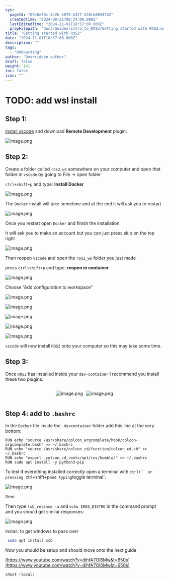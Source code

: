 ```yaml
---
sys:
  pageId: "89e0a78c-4e2b-4070-b327-d28cb0694742"
  createdTime: "2024-08-21T00:24:00.000Z"
  lastEditedTime: "2024-11-01T18:57:00.000Z"
  propFilepath: "docs/Guides/intro_to_ROS2/Getting started with ROS2.md"
title: "Getting started with ROS2"
date: "2024-11-01T18:57:00.000Z"
description: ""
tags:
  - "Onboarding"
author: "Overridden author"
draft: false
weight: 141
toc: false
icon: ""
---
```


# TODO: add wsl install

## Step 1:

[Install vscode](https://code.visualstudio.com/download) and download **Remote Development** plugin:

![image.png](https://prod-files-secure.s3.us-west-2.amazonaws.com/d518164a-d88e-44d1-a4ee-3adb3bd8bce0/efb52993-1881-4a40-b95e-6f020334f022/image.png?X-Amz-Algorithm=AWS4-HMAC-SHA256&X-Amz-Content-Sha256=UNSIGNED-PAYLOAD&X-Amz-Credential=ASIAZI2LB466UTFSMMZO%2F20250330%2Fus-west-2%2Fs3%2Faws4_request&X-Amz-Date=20250330T210144Z&X-Amz-Expires=3600&X-Amz-Security-Token=IQoJb3JpZ2luX2VjEC0aCXVzLXdlc3QtMiJGMEQCICd4J5K1Nku6tanvyaJxH%2FYIE71mLgUnfQO%2B1SGReJUnAiBchS1Lvn8umBM6xlK9%2FXCeXYGLLzAKzlMBYpWp%2FYA0GiqIBAiW%2F%2F%2F%2F%2F%2F%2F%2F%2F%2F8BEAAaDDYzNzQyMzE4MzgwNSIMtl3q7FFc82a2jjheKtwDWHJUszsaGsKELO3zsdCFRvClOApcP84bIFpkWTHcMddMKRePYxW5MvLpi7PYknttIN1NkezRuDMwhjTxajr%2BbKUXBdHcy%2F4zCpgCXxzwjVyjwjY8HDh1wJa0gkfPU0hJaeS0QUiBcYrg%2BvD2oHqRftwQsiOGY0mhvALV733orJscBMPywxjvicAXvnHiehzIauBoGS34HHM2sHQamp1OI%2BWacRtAI7hvN8N0DnKpwAngUZwem7dbiMIzKP9%2Fu8oZIddCmcMC6jq%2F3ebk4qGElbKTQjF0fwh4skGBrNDd84PEA%2BFKbqtdMz7sCVjDX3doQKajxmglGegTWk88l6EW8V%2BxDRN8HDxJsYLUtEUtgle0GEQN5O09JPT2Y%2BSCkbaH5cQ7rvF%2F8%2FuMFEh%2BBGqg7BvBfDBaMGdsu6ffupntaglJdMDR%2BGcXgZ1c2QoMi4HUjHNaMqSd5evq3TSdUawOA3ni3ROIGkoi7hAqByQepIawf7o8m0vcJVLyuE3HMAH0ST7BP5qbUMBUUY4iDMlF80aSvumOdkHga5Eoj%2Bh3tcOX64wa9e1QetcOq9nKJ%2FBMqrMAWPwQ2VywWJVkvnGtXsQA0QvFQJO%2F3XyemtCY6ete%2FKFj42tUYaNFrjgwttimvwY6pgG4Xhd52WCw3VwP3k7sZLIRWVNdsCjqM%2Bx2C9gEujw0dnXNyvr54Lxn7gQgSKAfJTQw67TKzxVQlhbprFSu5aCyY244O0E6gxbEEVaZxo8aelkrV%2Fo8yr3sEtwIHHEfRQAIGzW%2FDhI9JQr9cCMg53wggjuk%2FtNaSAXZ%2BWOQe4hrR34EZDm7xyquwvsqMR1PzpW6IK1NkXmk9sPIfs1xPggcH4ydesVD&X-Amz-Signature=c331abe80f3104d2b2d3396e3c60f9551d2d5bfa5c7ecb1c6a979e6115e51567&X-Amz-SignedHeaders=host&x-id=GetObject)

## Step 2:

Create a folder called `ros2_ws` somewhere on your computer and open that folder in `vscode` by going to File → open folder 

`ctrl+shift+p` and type: **Install Docker**

![image.png](https://prod-files-secure.s3.us-west-2.amazonaws.com/d518164a-d88e-44d1-a4ee-3adb3bd8bce0/2269dc0e-1cd5-47ff-bceb-c04ad9b2eab0/image.png?X-Amz-Algorithm=AWS4-HMAC-SHA256&X-Amz-Content-Sha256=UNSIGNED-PAYLOAD&X-Amz-Credential=ASIAZI2LB466UTFSMMZO%2F20250330%2Fus-west-2%2Fs3%2Faws4_request&X-Amz-Date=20250330T210144Z&X-Amz-Expires=3600&X-Amz-Security-Token=IQoJb3JpZ2luX2VjEC0aCXVzLXdlc3QtMiJGMEQCICd4J5K1Nku6tanvyaJxH%2FYIE71mLgUnfQO%2B1SGReJUnAiBchS1Lvn8umBM6xlK9%2FXCeXYGLLzAKzlMBYpWp%2FYA0GiqIBAiW%2F%2F%2F%2F%2F%2F%2F%2F%2F%2F8BEAAaDDYzNzQyMzE4MzgwNSIMtl3q7FFc82a2jjheKtwDWHJUszsaGsKELO3zsdCFRvClOApcP84bIFpkWTHcMddMKRePYxW5MvLpi7PYknttIN1NkezRuDMwhjTxajr%2BbKUXBdHcy%2F4zCpgCXxzwjVyjwjY8HDh1wJa0gkfPU0hJaeS0QUiBcYrg%2BvD2oHqRftwQsiOGY0mhvALV733orJscBMPywxjvicAXvnHiehzIauBoGS34HHM2sHQamp1OI%2BWacRtAI7hvN8N0DnKpwAngUZwem7dbiMIzKP9%2Fu8oZIddCmcMC6jq%2F3ebk4qGElbKTQjF0fwh4skGBrNDd84PEA%2BFKbqtdMz7sCVjDX3doQKajxmglGegTWk88l6EW8V%2BxDRN8HDxJsYLUtEUtgle0GEQN5O09JPT2Y%2BSCkbaH5cQ7rvF%2F8%2FuMFEh%2BBGqg7BvBfDBaMGdsu6ffupntaglJdMDR%2BGcXgZ1c2QoMi4HUjHNaMqSd5evq3TSdUawOA3ni3ROIGkoi7hAqByQepIawf7o8m0vcJVLyuE3HMAH0ST7BP5qbUMBUUY4iDMlF80aSvumOdkHga5Eoj%2Bh3tcOX64wa9e1QetcOq9nKJ%2FBMqrMAWPwQ2VywWJVkvnGtXsQA0QvFQJO%2F3XyemtCY6ete%2FKFj42tUYaNFrjgwttimvwY6pgG4Xhd52WCw3VwP3k7sZLIRWVNdsCjqM%2Bx2C9gEujw0dnXNyvr54Lxn7gQgSKAfJTQw67TKzxVQlhbprFSu5aCyY244O0E6gxbEEVaZxo8aelkrV%2Fo8yr3sEtwIHHEfRQAIGzW%2FDhI9JQr9cCMg53wggjuk%2FtNaSAXZ%2BWOQe4hrR34EZDm7xyquwvsqMR1PzpW6IK1NkXmk9sPIfs1xPggcH4ydesVD&X-Amz-Signature=e9c8a0f30e6d68542d5745d307e9f3da3a01bfb1ee3ce599607d30568aad0ebe&X-Amz-SignedHeaders=host&x-id=GetObject)

The `Docker` install will take sometime and at the end it will ask you to restart

![image.png](https://prod-files-secure.s3.us-west-2.amazonaws.com/d518164a-d88e-44d1-a4ee-3adb3bd8bce0/ed233f78-be33-4b1f-b89c-9c346c0e961e/image.png?X-Amz-Algorithm=AWS4-HMAC-SHA256&X-Amz-Content-Sha256=UNSIGNED-PAYLOAD&X-Amz-Credential=ASIAZI2LB466UTFSMMZO%2F20250330%2Fus-west-2%2Fs3%2Faws4_request&X-Amz-Date=20250330T210145Z&X-Amz-Expires=3600&X-Amz-Security-Token=IQoJb3JpZ2luX2VjEC0aCXVzLXdlc3QtMiJGMEQCICd4J5K1Nku6tanvyaJxH%2FYIE71mLgUnfQO%2B1SGReJUnAiBchS1Lvn8umBM6xlK9%2FXCeXYGLLzAKzlMBYpWp%2FYA0GiqIBAiW%2F%2F%2F%2F%2F%2F%2F%2F%2F%2F8BEAAaDDYzNzQyMzE4MzgwNSIMtl3q7FFc82a2jjheKtwDWHJUszsaGsKELO3zsdCFRvClOApcP84bIFpkWTHcMddMKRePYxW5MvLpi7PYknttIN1NkezRuDMwhjTxajr%2BbKUXBdHcy%2F4zCpgCXxzwjVyjwjY8HDh1wJa0gkfPU0hJaeS0QUiBcYrg%2BvD2oHqRftwQsiOGY0mhvALV733orJscBMPywxjvicAXvnHiehzIauBoGS34HHM2sHQamp1OI%2BWacRtAI7hvN8N0DnKpwAngUZwem7dbiMIzKP9%2Fu8oZIddCmcMC6jq%2F3ebk4qGElbKTQjF0fwh4skGBrNDd84PEA%2BFKbqtdMz7sCVjDX3doQKajxmglGegTWk88l6EW8V%2BxDRN8HDxJsYLUtEUtgle0GEQN5O09JPT2Y%2BSCkbaH5cQ7rvF%2F8%2FuMFEh%2BBGqg7BvBfDBaMGdsu6ffupntaglJdMDR%2BGcXgZ1c2QoMi4HUjHNaMqSd5evq3TSdUawOA3ni3ROIGkoi7hAqByQepIawf7o8m0vcJVLyuE3HMAH0ST7BP5qbUMBUUY4iDMlF80aSvumOdkHga5Eoj%2Bh3tcOX64wa9e1QetcOq9nKJ%2FBMqrMAWPwQ2VywWJVkvnGtXsQA0QvFQJO%2F3XyemtCY6ete%2FKFj42tUYaNFrjgwttimvwY6pgG4Xhd52WCw3VwP3k7sZLIRWVNdsCjqM%2Bx2C9gEujw0dnXNyvr54Lxn7gQgSKAfJTQw67TKzxVQlhbprFSu5aCyY244O0E6gxbEEVaZxo8aelkrV%2Fo8yr3sEtwIHHEfRQAIGzW%2FDhI9JQr9cCMg53wggjuk%2FtNaSAXZ%2BWOQe4hrR34EZDm7xyquwvsqMR1PzpW6IK1NkXmk9sPIfs1xPggcH4ydesVD&X-Amz-Signature=649061ede4ce535e5054138cf7cb066d3389763ec97ca4c4caa4d9a212dcb546&X-Amz-SignedHeaders=host&x-id=GetObject)

Once you restart open `Docker` and finish the installation

It will ask you to make an account but you can just press skip on the top right

![image.png](https://prod-files-secure.s3.us-west-2.amazonaws.com/d518164a-d88e-44d1-a4ee-3adb3bd8bce0/21010ad9-1659-4fd9-9f59-9932a09b2a3d/image.png?X-Amz-Algorithm=AWS4-HMAC-SHA256&X-Amz-Content-Sha256=UNSIGNED-PAYLOAD&X-Amz-Credential=ASIAZI2LB466UTFSMMZO%2F20250330%2Fus-west-2%2Fs3%2Faws4_request&X-Amz-Date=20250330T210145Z&X-Amz-Expires=3600&X-Amz-Security-Token=IQoJb3JpZ2luX2VjEC0aCXVzLXdlc3QtMiJGMEQCICd4J5K1Nku6tanvyaJxH%2FYIE71mLgUnfQO%2B1SGReJUnAiBchS1Lvn8umBM6xlK9%2FXCeXYGLLzAKzlMBYpWp%2FYA0GiqIBAiW%2F%2F%2F%2F%2F%2F%2F%2F%2F%2F8BEAAaDDYzNzQyMzE4MzgwNSIMtl3q7FFc82a2jjheKtwDWHJUszsaGsKELO3zsdCFRvClOApcP84bIFpkWTHcMddMKRePYxW5MvLpi7PYknttIN1NkezRuDMwhjTxajr%2BbKUXBdHcy%2F4zCpgCXxzwjVyjwjY8HDh1wJa0gkfPU0hJaeS0QUiBcYrg%2BvD2oHqRftwQsiOGY0mhvALV733orJscBMPywxjvicAXvnHiehzIauBoGS34HHM2sHQamp1OI%2BWacRtAI7hvN8N0DnKpwAngUZwem7dbiMIzKP9%2Fu8oZIddCmcMC6jq%2F3ebk4qGElbKTQjF0fwh4skGBrNDd84PEA%2BFKbqtdMz7sCVjDX3doQKajxmglGegTWk88l6EW8V%2BxDRN8HDxJsYLUtEUtgle0GEQN5O09JPT2Y%2BSCkbaH5cQ7rvF%2F8%2FuMFEh%2BBGqg7BvBfDBaMGdsu6ffupntaglJdMDR%2BGcXgZ1c2QoMi4HUjHNaMqSd5evq3TSdUawOA3ni3ROIGkoi7hAqByQepIawf7o8m0vcJVLyuE3HMAH0ST7BP5qbUMBUUY4iDMlF80aSvumOdkHga5Eoj%2Bh3tcOX64wa9e1QetcOq9nKJ%2FBMqrMAWPwQ2VywWJVkvnGtXsQA0QvFQJO%2F3XyemtCY6ete%2FKFj42tUYaNFrjgwttimvwY6pgG4Xhd52WCw3VwP3k7sZLIRWVNdsCjqM%2Bx2C9gEujw0dnXNyvr54Lxn7gQgSKAfJTQw67TKzxVQlhbprFSu5aCyY244O0E6gxbEEVaZxo8aelkrV%2Fo8yr3sEtwIHHEfRQAIGzW%2FDhI9JQr9cCMg53wggjuk%2FtNaSAXZ%2BWOQe4hrR34EZDm7xyquwvsqMR1PzpW6IK1NkXmk9sPIfs1xPggcH4ydesVD&X-Amz-Signature=5b9497ac0e6600241b2ffb54e86b1a549a3cff8a4d4f12883a2b35d685b10444&X-Amz-SignedHeaders=host&x-id=GetObject)

Then reopen `vscode` and open the `ros2_ws` folder you just made

press `ctrl+shift+p` and type: **reopen in container**

![image.png](https://prod-files-secure.s3.us-west-2.amazonaws.com/d518164a-d88e-44d1-a4ee-3adb3bd8bce0/4e93b8c2-41ad-488c-8095-c74205196118/image.png?X-Amz-Algorithm=AWS4-HMAC-SHA256&X-Amz-Content-Sha256=UNSIGNED-PAYLOAD&X-Amz-Credential=ASIAZI2LB466UTFSMMZO%2F20250330%2Fus-west-2%2Fs3%2Faws4_request&X-Amz-Date=20250330T210145Z&X-Amz-Expires=3600&X-Amz-Security-Token=IQoJb3JpZ2luX2VjEC0aCXVzLXdlc3QtMiJGMEQCICd4J5K1Nku6tanvyaJxH%2FYIE71mLgUnfQO%2B1SGReJUnAiBchS1Lvn8umBM6xlK9%2FXCeXYGLLzAKzlMBYpWp%2FYA0GiqIBAiW%2F%2F%2F%2F%2F%2F%2F%2F%2F%2F8BEAAaDDYzNzQyMzE4MzgwNSIMtl3q7FFc82a2jjheKtwDWHJUszsaGsKELO3zsdCFRvClOApcP84bIFpkWTHcMddMKRePYxW5MvLpi7PYknttIN1NkezRuDMwhjTxajr%2BbKUXBdHcy%2F4zCpgCXxzwjVyjwjY8HDh1wJa0gkfPU0hJaeS0QUiBcYrg%2BvD2oHqRftwQsiOGY0mhvALV733orJscBMPywxjvicAXvnHiehzIauBoGS34HHM2sHQamp1OI%2BWacRtAI7hvN8N0DnKpwAngUZwem7dbiMIzKP9%2Fu8oZIddCmcMC6jq%2F3ebk4qGElbKTQjF0fwh4skGBrNDd84PEA%2BFKbqtdMz7sCVjDX3doQKajxmglGegTWk88l6EW8V%2BxDRN8HDxJsYLUtEUtgle0GEQN5O09JPT2Y%2BSCkbaH5cQ7rvF%2F8%2FuMFEh%2BBGqg7BvBfDBaMGdsu6ffupntaglJdMDR%2BGcXgZ1c2QoMi4HUjHNaMqSd5evq3TSdUawOA3ni3ROIGkoi7hAqByQepIawf7o8m0vcJVLyuE3HMAH0ST7BP5qbUMBUUY4iDMlF80aSvumOdkHga5Eoj%2Bh3tcOX64wa9e1QetcOq9nKJ%2FBMqrMAWPwQ2VywWJVkvnGtXsQA0QvFQJO%2F3XyemtCY6ete%2FKFj42tUYaNFrjgwttimvwY6pgG4Xhd52WCw3VwP3k7sZLIRWVNdsCjqM%2Bx2C9gEujw0dnXNyvr54Lxn7gQgSKAfJTQw67TKzxVQlhbprFSu5aCyY244O0E6gxbEEVaZxo8aelkrV%2Fo8yr3sEtwIHHEfRQAIGzW%2FDhI9JQr9cCMg53wggjuk%2FtNaSAXZ%2BWOQe4hrR34EZDm7xyquwvsqMR1PzpW6IK1NkXmk9sPIfs1xPggcH4ydesVD&X-Amz-Signature=3bec10e5a71146fcd40f3357f0477948303d461905dc7f47b12ad10b8fbee529&X-Amz-SignedHeaders=host&x-id=GetObject)

Choose “Add configuration to workspace”

![image.png](https://prod-files-secure.s3.us-west-2.amazonaws.com/d518164a-d88e-44d1-a4ee-3adb3bd8bce0/9560b282-5060-4989-ba37-97e7b2c22476/image.png?X-Amz-Algorithm=AWS4-HMAC-SHA256&X-Amz-Content-Sha256=UNSIGNED-PAYLOAD&X-Amz-Credential=ASIAZI2LB466UTFSMMZO%2F20250330%2Fus-west-2%2Fs3%2Faws4_request&X-Amz-Date=20250330T210145Z&X-Amz-Expires=3600&X-Amz-Security-Token=IQoJb3JpZ2luX2VjEC0aCXVzLXdlc3QtMiJGMEQCICd4J5K1Nku6tanvyaJxH%2FYIE71mLgUnfQO%2B1SGReJUnAiBchS1Lvn8umBM6xlK9%2FXCeXYGLLzAKzlMBYpWp%2FYA0GiqIBAiW%2F%2F%2F%2F%2F%2F%2F%2F%2F%2F8BEAAaDDYzNzQyMzE4MzgwNSIMtl3q7FFc82a2jjheKtwDWHJUszsaGsKELO3zsdCFRvClOApcP84bIFpkWTHcMddMKRePYxW5MvLpi7PYknttIN1NkezRuDMwhjTxajr%2BbKUXBdHcy%2F4zCpgCXxzwjVyjwjY8HDh1wJa0gkfPU0hJaeS0QUiBcYrg%2BvD2oHqRftwQsiOGY0mhvALV733orJscBMPywxjvicAXvnHiehzIauBoGS34HHM2sHQamp1OI%2BWacRtAI7hvN8N0DnKpwAngUZwem7dbiMIzKP9%2Fu8oZIddCmcMC6jq%2F3ebk4qGElbKTQjF0fwh4skGBrNDd84PEA%2BFKbqtdMz7sCVjDX3doQKajxmglGegTWk88l6EW8V%2BxDRN8HDxJsYLUtEUtgle0GEQN5O09JPT2Y%2BSCkbaH5cQ7rvF%2F8%2FuMFEh%2BBGqg7BvBfDBaMGdsu6ffupntaglJdMDR%2BGcXgZ1c2QoMi4HUjHNaMqSd5evq3TSdUawOA3ni3ROIGkoi7hAqByQepIawf7o8m0vcJVLyuE3HMAH0ST7BP5qbUMBUUY4iDMlF80aSvumOdkHga5Eoj%2Bh3tcOX64wa9e1QetcOq9nKJ%2FBMqrMAWPwQ2VywWJVkvnGtXsQA0QvFQJO%2F3XyemtCY6ete%2FKFj42tUYaNFrjgwttimvwY6pgG4Xhd52WCw3VwP3k7sZLIRWVNdsCjqM%2Bx2C9gEujw0dnXNyvr54Lxn7gQgSKAfJTQw67TKzxVQlhbprFSu5aCyY244O0E6gxbEEVaZxo8aelkrV%2Fo8yr3sEtwIHHEfRQAIGzW%2FDhI9JQr9cCMg53wggjuk%2FtNaSAXZ%2BWOQe4hrR34EZDm7xyquwvsqMR1PzpW6IK1NkXmk9sPIfs1xPggcH4ydesVD&X-Amz-Signature=a8b9c0a080a90579d3d0e0e0fa74ac1b9ad23d442f93fcb835c10a32e028d54d&X-Amz-SignedHeaders=host&x-id=GetObject)

![image.png](https://prod-files-secure.s3.us-west-2.amazonaws.com/d518164a-d88e-44d1-a4ee-3adb3bd8bce0/2ee63f81-886b-48e8-a553-dc6e5eac99e4/image.png?X-Amz-Algorithm=AWS4-HMAC-SHA256&X-Amz-Content-Sha256=UNSIGNED-PAYLOAD&X-Amz-Credential=ASIAZI2LB466UTFSMMZO%2F20250330%2Fus-west-2%2Fs3%2Faws4_request&X-Amz-Date=20250330T210144Z&X-Amz-Expires=3600&X-Amz-Security-Token=IQoJb3JpZ2luX2VjEC0aCXVzLXdlc3QtMiJGMEQCICd4J5K1Nku6tanvyaJxH%2FYIE71mLgUnfQO%2B1SGReJUnAiBchS1Lvn8umBM6xlK9%2FXCeXYGLLzAKzlMBYpWp%2FYA0GiqIBAiW%2F%2F%2F%2F%2F%2F%2F%2F%2F%2F8BEAAaDDYzNzQyMzE4MzgwNSIMtl3q7FFc82a2jjheKtwDWHJUszsaGsKELO3zsdCFRvClOApcP84bIFpkWTHcMddMKRePYxW5MvLpi7PYknttIN1NkezRuDMwhjTxajr%2BbKUXBdHcy%2F4zCpgCXxzwjVyjwjY8HDh1wJa0gkfPU0hJaeS0QUiBcYrg%2BvD2oHqRftwQsiOGY0mhvALV733orJscBMPywxjvicAXvnHiehzIauBoGS34HHM2sHQamp1OI%2BWacRtAI7hvN8N0DnKpwAngUZwem7dbiMIzKP9%2Fu8oZIddCmcMC6jq%2F3ebk4qGElbKTQjF0fwh4skGBrNDd84PEA%2BFKbqtdMz7sCVjDX3doQKajxmglGegTWk88l6EW8V%2BxDRN8HDxJsYLUtEUtgle0GEQN5O09JPT2Y%2BSCkbaH5cQ7rvF%2F8%2FuMFEh%2BBGqg7BvBfDBaMGdsu6ffupntaglJdMDR%2BGcXgZ1c2QoMi4HUjHNaMqSd5evq3TSdUawOA3ni3ROIGkoi7hAqByQepIawf7o8m0vcJVLyuE3HMAH0ST7BP5qbUMBUUY4iDMlF80aSvumOdkHga5Eoj%2Bh3tcOX64wa9e1QetcOq9nKJ%2FBMqrMAWPwQ2VywWJVkvnGtXsQA0QvFQJO%2F3XyemtCY6ete%2FKFj42tUYaNFrjgwttimvwY6pgG4Xhd52WCw3VwP3k7sZLIRWVNdsCjqM%2Bx2C9gEujw0dnXNyvr54Lxn7gQgSKAfJTQw67TKzxVQlhbprFSu5aCyY244O0E6gxbEEVaZxo8aelkrV%2Fo8yr3sEtwIHHEfRQAIGzW%2FDhI9JQr9cCMg53wggjuk%2FtNaSAXZ%2BWOQe4hrR34EZDm7xyquwvsqMR1PzpW6IK1NkXmk9sPIfs1xPggcH4ydesVD&X-Amz-Signature=9e97ffbcee86e91fcf1b9c3cb2cbd82edcfed4b98f3dc560a1d69d579ddae916&X-Amz-SignedHeaders=host&x-id=GetObject)

![image.png](https://prod-files-secure.s3.us-west-2.amazonaws.com/d518164a-d88e-44d1-a4ee-3adb3bd8bce0/ae1580b2-b048-407e-aed9-b584224a7a04/image.png?X-Amz-Algorithm=AWS4-HMAC-SHA256&X-Amz-Content-Sha256=UNSIGNED-PAYLOAD&X-Amz-Credential=ASIAZI2LB466UTFSMMZO%2F20250330%2Fus-west-2%2Fs3%2Faws4_request&X-Amz-Date=20250330T210144Z&X-Amz-Expires=3600&X-Amz-Security-Token=IQoJb3JpZ2luX2VjEC0aCXVzLXdlc3QtMiJGMEQCICd4J5K1Nku6tanvyaJxH%2FYIE71mLgUnfQO%2B1SGReJUnAiBchS1Lvn8umBM6xlK9%2FXCeXYGLLzAKzlMBYpWp%2FYA0GiqIBAiW%2F%2F%2F%2F%2F%2F%2F%2F%2F%2F8BEAAaDDYzNzQyMzE4MzgwNSIMtl3q7FFc82a2jjheKtwDWHJUszsaGsKELO3zsdCFRvClOApcP84bIFpkWTHcMddMKRePYxW5MvLpi7PYknttIN1NkezRuDMwhjTxajr%2BbKUXBdHcy%2F4zCpgCXxzwjVyjwjY8HDh1wJa0gkfPU0hJaeS0QUiBcYrg%2BvD2oHqRftwQsiOGY0mhvALV733orJscBMPywxjvicAXvnHiehzIauBoGS34HHM2sHQamp1OI%2BWacRtAI7hvN8N0DnKpwAngUZwem7dbiMIzKP9%2Fu8oZIddCmcMC6jq%2F3ebk4qGElbKTQjF0fwh4skGBrNDd84PEA%2BFKbqtdMz7sCVjDX3doQKajxmglGegTWk88l6EW8V%2BxDRN8HDxJsYLUtEUtgle0GEQN5O09JPT2Y%2BSCkbaH5cQ7rvF%2F8%2FuMFEh%2BBGqg7BvBfDBaMGdsu6ffupntaglJdMDR%2BGcXgZ1c2QoMi4HUjHNaMqSd5evq3TSdUawOA3ni3ROIGkoi7hAqByQepIawf7o8m0vcJVLyuE3HMAH0ST7BP5qbUMBUUY4iDMlF80aSvumOdkHga5Eoj%2Bh3tcOX64wa9e1QetcOq9nKJ%2FBMqrMAWPwQ2VywWJVkvnGtXsQA0QvFQJO%2F3XyemtCY6ete%2FKFj42tUYaNFrjgwttimvwY6pgG4Xhd52WCw3VwP3k7sZLIRWVNdsCjqM%2Bx2C9gEujw0dnXNyvr54Lxn7gQgSKAfJTQw67TKzxVQlhbprFSu5aCyY244O0E6gxbEEVaZxo8aelkrV%2Fo8yr3sEtwIHHEfRQAIGzW%2FDhI9JQr9cCMg53wggjuk%2FtNaSAXZ%2BWOQe4hrR34EZDm7xyquwvsqMR1PzpW6IK1NkXmk9sPIfs1xPggcH4ydesVD&X-Amz-Signature=79f590797c52595651a65d228e6f93641c72de797f5935e724613a1b67b80737&X-Amz-SignedHeaders=host&x-id=GetObject)

![image.png](https://prod-files-secure.s3.us-west-2.amazonaws.com/d518164a-d88e-44d1-a4ee-3adb3bd8bce0/53255b28-f75e-430f-b9e3-c0ac8577e42b/image.png?X-Amz-Algorithm=AWS4-HMAC-SHA256&X-Amz-Content-Sha256=UNSIGNED-PAYLOAD&X-Amz-Credential=ASIAZI2LB466UTFSMMZO%2F20250330%2Fus-west-2%2Fs3%2Faws4_request&X-Amz-Date=20250330T210144Z&X-Amz-Expires=3600&X-Amz-Security-Token=IQoJb3JpZ2luX2VjEC0aCXVzLXdlc3QtMiJGMEQCICd4J5K1Nku6tanvyaJxH%2FYIE71mLgUnfQO%2B1SGReJUnAiBchS1Lvn8umBM6xlK9%2FXCeXYGLLzAKzlMBYpWp%2FYA0GiqIBAiW%2F%2F%2F%2F%2F%2F%2F%2F%2F%2F8BEAAaDDYzNzQyMzE4MzgwNSIMtl3q7FFc82a2jjheKtwDWHJUszsaGsKELO3zsdCFRvClOApcP84bIFpkWTHcMddMKRePYxW5MvLpi7PYknttIN1NkezRuDMwhjTxajr%2BbKUXBdHcy%2F4zCpgCXxzwjVyjwjY8HDh1wJa0gkfPU0hJaeS0QUiBcYrg%2BvD2oHqRftwQsiOGY0mhvALV733orJscBMPywxjvicAXvnHiehzIauBoGS34HHM2sHQamp1OI%2BWacRtAI7hvN8N0DnKpwAngUZwem7dbiMIzKP9%2Fu8oZIddCmcMC6jq%2F3ebk4qGElbKTQjF0fwh4skGBrNDd84PEA%2BFKbqtdMz7sCVjDX3doQKajxmglGegTWk88l6EW8V%2BxDRN8HDxJsYLUtEUtgle0GEQN5O09JPT2Y%2BSCkbaH5cQ7rvF%2F8%2FuMFEh%2BBGqg7BvBfDBaMGdsu6ffupntaglJdMDR%2BGcXgZ1c2QoMi4HUjHNaMqSd5evq3TSdUawOA3ni3ROIGkoi7hAqByQepIawf7o8m0vcJVLyuE3HMAH0ST7BP5qbUMBUUY4iDMlF80aSvumOdkHga5Eoj%2Bh3tcOX64wa9e1QetcOq9nKJ%2FBMqrMAWPwQ2VywWJVkvnGtXsQA0QvFQJO%2F3XyemtCY6ete%2FKFj42tUYaNFrjgwttimvwY6pgG4Xhd52WCw3VwP3k7sZLIRWVNdsCjqM%2Bx2C9gEujw0dnXNyvr54Lxn7gQgSKAfJTQw67TKzxVQlhbprFSu5aCyY244O0E6gxbEEVaZxo8aelkrV%2Fo8yr3sEtwIHHEfRQAIGzW%2FDhI9JQr9cCMg53wggjuk%2FtNaSAXZ%2BWOQe4hrR34EZDm7xyquwvsqMR1PzpW6IK1NkXmk9sPIfs1xPggcH4ydesVD&X-Amz-Signature=0f6abc53d3a6fc366e4633ec869274b55012031f2b529ef846997ccfd7041cae&X-Amz-SignedHeaders=host&x-id=GetObject)

![image.png](https://prod-files-secure.s3.us-west-2.amazonaws.com/d518164a-d88e-44d1-a4ee-3adb3bd8bce0/7c562767-5af9-4ffb-97d1-327bcdf4ee00/image.png?X-Amz-Algorithm=AWS4-HMAC-SHA256&X-Amz-Content-Sha256=UNSIGNED-PAYLOAD&X-Amz-Credential=ASIAZI2LB466UTFSMMZO%2F20250330%2Fus-west-2%2Fs3%2Faws4_request&X-Amz-Date=20250330T210145Z&X-Amz-Expires=3600&X-Amz-Security-Token=IQoJb3JpZ2luX2VjEC0aCXVzLXdlc3QtMiJGMEQCICd4J5K1Nku6tanvyaJxH%2FYIE71mLgUnfQO%2B1SGReJUnAiBchS1Lvn8umBM6xlK9%2FXCeXYGLLzAKzlMBYpWp%2FYA0GiqIBAiW%2F%2F%2F%2F%2F%2F%2F%2F%2F%2F8BEAAaDDYzNzQyMzE4MzgwNSIMtl3q7FFc82a2jjheKtwDWHJUszsaGsKELO3zsdCFRvClOApcP84bIFpkWTHcMddMKRePYxW5MvLpi7PYknttIN1NkezRuDMwhjTxajr%2BbKUXBdHcy%2F4zCpgCXxzwjVyjwjY8HDh1wJa0gkfPU0hJaeS0QUiBcYrg%2BvD2oHqRftwQsiOGY0mhvALV733orJscBMPywxjvicAXvnHiehzIauBoGS34HHM2sHQamp1OI%2BWacRtAI7hvN8N0DnKpwAngUZwem7dbiMIzKP9%2Fu8oZIddCmcMC6jq%2F3ebk4qGElbKTQjF0fwh4skGBrNDd84PEA%2BFKbqtdMz7sCVjDX3doQKajxmglGegTWk88l6EW8V%2BxDRN8HDxJsYLUtEUtgle0GEQN5O09JPT2Y%2BSCkbaH5cQ7rvF%2F8%2FuMFEh%2BBGqg7BvBfDBaMGdsu6ffupntaglJdMDR%2BGcXgZ1c2QoMi4HUjHNaMqSd5evq3TSdUawOA3ni3ROIGkoi7hAqByQepIawf7o8m0vcJVLyuE3HMAH0ST7BP5qbUMBUUY4iDMlF80aSvumOdkHga5Eoj%2Bh3tcOX64wa9e1QetcOq9nKJ%2FBMqrMAWPwQ2VywWJVkvnGtXsQA0QvFQJO%2F3XyemtCY6ete%2FKFj42tUYaNFrjgwttimvwY6pgG4Xhd52WCw3VwP3k7sZLIRWVNdsCjqM%2Bx2C9gEujw0dnXNyvr54Lxn7gQgSKAfJTQw67TKzxVQlhbprFSu5aCyY244O0E6gxbEEVaZxo8aelkrV%2Fo8yr3sEtwIHHEfRQAIGzW%2FDhI9JQr9cCMg53wggjuk%2FtNaSAXZ%2BWOQe4hrR34EZDm7xyquwvsqMR1PzpW6IK1NkXmk9sPIfs1xPggcH4ydesVD&X-Amz-Signature=a9f9429e50a86aeb0594fb346634578a9fbabc05a70c34494c7421b5caaba351&X-Amz-SignedHeaders=host&x-id=GetObject)

`vscode` will now install `ROS2` onto your computer so this may take some time.

## Step 3:

Once `ROS2` has installed inside your `dev-container` I recommend you install these two plugins:

<div style="display: flex;flex-direction: row; column-gap:10px; max-width: 630px;justify-content: center;">
<div>

![image.png](https://prod-files-secure.s3.us-west-2.amazonaws.com/d518164a-d88e-44d1-a4ee-3adb3bd8bce0/3fc3d550-5a54-4ba1-ba6b-faa01cdb7369/image.png?X-Amz-Algorithm=AWS4-HMAC-SHA256&X-Amz-Content-Sha256=UNSIGNED-PAYLOAD&X-Amz-Credential=ASIAZI2LB466Y5MRFAFG%2F20250330%2Fus-west-2%2Fs3%2Faws4_request&X-Amz-Date=20250330T210147Z&X-Amz-Expires=3600&X-Amz-Security-Token=IQoJb3JpZ2luX2VjEC0aCXVzLXdlc3QtMiJHMEUCIQCkjDU6GXIkV7zEuonZgx6M5DlwUXv3JbvCl2H8DL8kYwIgMOlu3%2FO0yo41kdws0FHTelzJXTuU8NaXTww5CasU5z8qiAQIlv%2F%2F%2F%2F%2F%2F%2F%2F%2F%2FARAAGgw2Mzc0MjMxODM4MDUiDELDcYTdQIG3lCuwAircA59zAoxPxn%2FKOibsnu%2BfQD99Evr6naoFVJHvketIgu%2BpawS1XlBI6O%2B1KRJOcH7DB0p9dkH%2F0NODUHJCP4%2FJqYCmoml7HOEM9bUmm0Zl7mMTdkmI0Fl9Ck5Y3sjOgAJ8l%2B%2Fdk4gKPbIu6EJUlVan5yPd%2B%2BPfOkGMiokaHjy6JD6o1LjMAADQcQhFLGd%2BDkCoOnX%2BZ%2BVuG9Eieov2u9DygddIGeMPT7q8VaJWfkuyB3deKaPe0egSiZgPmCBi3GcpjYLMON96xTmeROi6p%2F8AoaPD6DRZJAnqEX0yy9Rm7vsiWd31CE89TZ0QRT7xveepGhfzr8TZhdHNOEUIm69FALCHS3hwP9XIrrS5Q3D9bAvvstvVntLNMMuhV17wV4ViE739DSiAiz1evhUpvLmerN2uFW2p73e2%2BFuw%2F%2FitOI5rtjzww2jTt%2B2FLpIhd%2FiBhKD5NsSXj%2BHA5QYZVlSf4tlwrcwPQ2gy%2B7aoH%2BBnxlXkIq4Dusrx1kKHJYp81acE%2BhPzzFsAqcg8l0dZowVDjJ0nBvbA5O7ZGv1vZhnlEVlWSTu4qSlDCY5MSJzU2KfTImw01LEg40uvtJpTKI3X3cr48jLN5EVAMhtp6940krOa6GiuSf7DRF%2Fv%2BvCrMJTYpr8GOqUB9%2FL9BP5puJrD6RSZHZs9%2FJFaJzxnlgDoNpgZWeSF1laClY%2B9pAkm8hF2%2B0nqC6xlC6r6Zr7uXkYch95RiTWw7OUWvaUMHUi36Rj%2Bj2rZfCMBNLN%2BCJSi4nNGiVb3XyHGAypOSkG4UeBUGkV7vEJNpjZ3D7dVE0SASZs5qPa3wkcKekfl58siwhtM7Kbpx0WSvDK5Flv4zFsdnG2oXX%2F7LWe%2B3uR4&X-Amz-Signature=6995197cd20d7bf6b9e1dcc682d1f7939904f8878e4202c0df2d1568dd31fd9b&X-Amz-SignedHeaders=host&x-id=GetObject)

</div>
<div>

![image.png](https://prod-files-secure.s3.us-west-2.amazonaws.com/d518164a-d88e-44d1-a4ee-3adb3bd8bce0/d994cc66-13c2-4093-a5a3-f84cf4601a82/image.png?X-Amz-Algorithm=AWS4-HMAC-SHA256&X-Amz-Content-Sha256=UNSIGNED-PAYLOAD&X-Amz-Credential=ASIAZI2LB4666QIORIYB%2F20250330%2Fus-west-2%2Fs3%2Faws4_request&X-Amz-Date=20250330T210148Z&X-Amz-Expires=3600&X-Amz-Security-Token=IQoJb3JpZ2luX2VjEC0aCXVzLXdlc3QtMiJHMEUCIE4YKNtTzqZ%2B%2FSxj97WUAu1BQqPZK8LdE04upe3j3uDJAiEA6f%2BNG1lgb1EPFGnfZuxYhMpovXwJHVH93cdh5eqZmj0qiAQIlv%2F%2F%2F%2F%2F%2F%2F%2F%2F%2FARAAGgw2Mzc0MjMxODM4MDUiDBwokn6g0HX2smoS9ircA2Zpdgqyz6GzQp%2FoqzI3ox3Trsved196dIqCClWtfjLjvGu6sMDm5ieqh0EBLBXa84Xesgof%2FnzL32sNWJpexyp411fWcGxR0YTEAES0XMO11i%2Be3vsG8x0m2dBH4QVW%2BxcHdh0xH4WxFy8b%2BWvxDk%2BhtJf%2BVsw8E%2F0xmgu%2BTYVrVYly88s5zquea%2B5WXG9vQp9mjTW6gpJZqk57mXoi96I97sVJZ4aU7i8K%2FBOBnq04tXtKUO%2FaNchPthZvRlcwrBw9Dvj5sSnHxF%2BkFaorx5XpTfzWon4SuE3dQH4ua2bgxnfrsjkwgvva%2BqiNsnP%2B4AHl%2Fv0kF0k5h8YruL29Li4EW9g5%2B18KuD6SYeCyc1sCC%2FWiRMrfm%2FRD0tzQOFllRV5xMSnUKF91rej989b%2BNoD5%2BWxbtgj4Kj8DLlS8FAg2HTGLI0TpXRh1OgP%2FaG%2FqfHmJC4XJh9u9vrkbamYOEGhnda%2Bq9NsTNKCFdhWy3lVdnTTULVNH9gB48IFpEUGS1rYRV5ostd5MrfBoAacxI1GrLFbUK%2BvkrPwO26Z1U9rt9Zg11GP%2B%2BGmXdEZ%2FO9FpphUy6TY6dCNs43%2FhqXLHTDTZhP7f4RkGD0CHoq8XejwCSXQ4JxsxHAFpINVRMKjYpr8GOqUB1rxYiVaPbEanMOl8EEBbtx5YmjVJO4%2FQC2qFKYLZZhIVG05QXNDnNnAlmXFCYmeBsFexoei39SOWzhGk9L9T5pf8Dnzdh6aJEhtFBQKB6bYpCu%2F0i0bMBbVCXqfdhIk5QxD8wk1OybZIt%2Byp77jUjPIKGvzpLHHFm9DJWQAKe1vSvEyGCpcKBHPzIyflKhqGyhCxbJ6%2BL2s8anD3wwCsQzMboSs0&X-Amz-Signature=5683d311736a25c243ee85d03d4728980c3a4170c4b61292d39fd877530f9761&X-Amz-SignedHeaders=host&x-id=GetObject)

</div>
</div>

## Step 4: add to `.bashrc`

In the `Docker` file inside the `.devcontainer` folder add this line at the very bottom: 

```docker
RUN echo "source /usr/share/colcon_argcomplete/hook/colcon-argcomplete.bash" >> ~/.bashrc
RUN echo "source /usr/share/colcon_cd/function/colcon_cd.sh" >> ~/.bashrc
RUN echo "export _colcon_cd_root=/opt/ros/humble/" >> ~/.bashrc
RUN sudo apt install -y python3-pip 
```

To test if everything installed correctly open a terminal with `ctrl+`` or pressing `ctrl+shift+p` and typing `toggle terminal`:

![image.png](https://prod-files-secure.s3.us-west-2.amazonaws.com/d518164a-d88e-44d1-a4ee-3adb3bd8bce0/6a4943d8-b04e-4c02-9a58-775f3384d1a5/image.png?X-Amz-Algorithm=AWS4-HMAC-SHA256&X-Amz-Content-Sha256=UNSIGNED-PAYLOAD&X-Amz-Credential=ASIAZI2LB466UTFSMMZO%2F20250330%2Fus-west-2%2Fs3%2Faws4_request&X-Amz-Date=20250330T210144Z&X-Amz-Expires=3600&X-Amz-Security-Token=IQoJb3JpZ2luX2VjEC0aCXVzLXdlc3QtMiJGMEQCICd4J5K1Nku6tanvyaJxH%2FYIE71mLgUnfQO%2B1SGReJUnAiBchS1Lvn8umBM6xlK9%2FXCeXYGLLzAKzlMBYpWp%2FYA0GiqIBAiW%2F%2F%2F%2F%2F%2F%2F%2F%2F%2F8BEAAaDDYzNzQyMzE4MzgwNSIMtl3q7FFc82a2jjheKtwDWHJUszsaGsKELO3zsdCFRvClOApcP84bIFpkWTHcMddMKRePYxW5MvLpi7PYknttIN1NkezRuDMwhjTxajr%2BbKUXBdHcy%2F4zCpgCXxzwjVyjwjY8HDh1wJa0gkfPU0hJaeS0QUiBcYrg%2BvD2oHqRftwQsiOGY0mhvALV733orJscBMPywxjvicAXvnHiehzIauBoGS34HHM2sHQamp1OI%2BWacRtAI7hvN8N0DnKpwAngUZwem7dbiMIzKP9%2Fu8oZIddCmcMC6jq%2F3ebk4qGElbKTQjF0fwh4skGBrNDd84PEA%2BFKbqtdMz7sCVjDX3doQKajxmglGegTWk88l6EW8V%2BxDRN8HDxJsYLUtEUtgle0GEQN5O09JPT2Y%2BSCkbaH5cQ7rvF%2F8%2FuMFEh%2BBGqg7BvBfDBaMGdsu6ffupntaglJdMDR%2BGcXgZ1c2QoMi4HUjHNaMqSd5evq3TSdUawOA3ni3ROIGkoi7hAqByQepIawf7o8m0vcJVLyuE3HMAH0ST7BP5qbUMBUUY4iDMlF80aSvumOdkHga5Eoj%2Bh3tcOX64wa9e1QetcOq9nKJ%2FBMqrMAWPwQ2VywWJVkvnGtXsQA0QvFQJO%2F3XyemtCY6ete%2FKFj42tUYaNFrjgwttimvwY6pgG4Xhd52WCw3VwP3k7sZLIRWVNdsCjqM%2Bx2C9gEujw0dnXNyvr54Lxn7gQgSKAfJTQw67TKzxVQlhbprFSu5aCyY244O0E6gxbEEVaZxo8aelkrV%2Fo8yr3sEtwIHHEfRQAIGzW%2FDhI9JQr9cCMg53wggjuk%2FtNaSAXZ%2BWOQe4hrR34EZDm7xyquwvsqMR1PzpW6IK1NkXmk9sPIfs1xPggcH4ydesVD&X-Amz-Signature=26185cb0efd3e147eaa21a9d5a826546643900517f8ca764c74e8119fa28d7e0&X-Amz-SignedHeaders=host&x-id=GetObject)

then 

Then type `lsb_release -a` and `echo $ROS_DISTRO` in the command prompt and you should get similar responses:

![image.png](https://prod-files-secure.s3.us-west-2.amazonaws.com/d518164a-d88e-44d1-a4ee-3adb3bd8bce0/3e635dec-a805-4e85-8b9e-d000e5b71a4e/image.png?X-Amz-Algorithm=AWS4-HMAC-SHA256&X-Amz-Content-Sha256=UNSIGNED-PAYLOAD&X-Amz-Credential=ASIAZI2LB466UTFSMMZO%2F20250330%2Fus-west-2%2Fs3%2Faws4_request&X-Amz-Date=20250330T210145Z&X-Amz-Expires=3600&X-Amz-Security-Token=IQoJb3JpZ2luX2VjEC0aCXVzLXdlc3QtMiJGMEQCICd4J5K1Nku6tanvyaJxH%2FYIE71mLgUnfQO%2B1SGReJUnAiBchS1Lvn8umBM6xlK9%2FXCeXYGLLzAKzlMBYpWp%2FYA0GiqIBAiW%2F%2F%2F%2F%2F%2F%2F%2F%2F%2F8BEAAaDDYzNzQyMzE4MzgwNSIMtl3q7FFc82a2jjheKtwDWHJUszsaGsKELO3zsdCFRvClOApcP84bIFpkWTHcMddMKRePYxW5MvLpi7PYknttIN1NkezRuDMwhjTxajr%2BbKUXBdHcy%2F4zCpgCXxzwjVyjwjY8HDh1wJa0gkfPU0hJaeS0QUiBcYrg%2BvD2oHqRftwQsiOGY0mhvALV733orJscBMPywxjvicAXvnHiehzIauBoGS34HHM2sHQamp1OI%2BWacRtAI7hvN8N0DnKpwAngUZwem7dbiMIzKP9%2Fu8oZIddCmcMC6jq%2F3ebk4qGElbKTQjF0fwh4skGBrNDd84PEA%2BFKbqtdMz7sCVjDX3doQKajxmglGegTWk88l6EW8V%2BxDRN8HDxJsYLUtEUtgle0GEQN5O09JPT2Y%2BSCkbaH5cQ7rvF%2F8%2FuMFEh%2BBGqg7BvBfDBaMGdsu6ffupntaglJdMDR%2BGcXgZ1c2QoMi4HUjHNaMqSd5evq3TSdUawOA3ni3ROIGkoi7hAqByQepIawf7o8m0vcJVLyuE3HMAH0ST7BP5qbUMBUUY4iDMlF80aSvumOdkHga5Eoj%2Bh3tcOX64wa9e1QetcOq9nKJ%2FBMqrMAWPwQ2VywWJVkvnGtXsQA0QvFQJO%2F3XyemtCY6ete%2FKFj42tUYaNFrjgwttimvwY6pgG4Xhd52WCw3VwP3k7sZLIRWVNdsCjqM%2Bx2C9gEujw0dnXNyvr54Lxn7gQgSKAfJTQw67TKzxVQlhbprFSu5aCyY244O0E6gxbEEVaZxo8aelkrV%2Fo8yr3sEtwIHHEfRQAIGzW%2FDhI9JQr9cCMg53wggjuk%2FtNaSAXZ%2BWOQe4hrR34EZDm7xyquwvsqMR1PzpW6IK1NkXmk9sPIfs1xPggcH4ydesVD&X-Amz-Signature=2608305200f53d1851ba07da0eb2aa0815c148d727f625e7a560119ae5da2dc6&X-Amz-SignedHeaders=host&x-id=GetObject)

Install:  to get windows to pass over

```bash
 sudo apt install xcb
```

Now you should be setup and should move onto the next guide 

[https://www.youtube.com/watch?v=dihfA7Ol6Mw&t=650s](https://www.youtube.com/watch?v=dihfA7Ol6Mw&t=650s)

```python
xhost +local:
```
